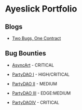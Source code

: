 # Ayeslick Portfolio

## Blogs
* [Two Bugs, One Contract](https://mirror.xyz/0x7c9228520C78fcF3143C55dde4F4103517214574/XYhrRg4_vYHliAIh6MB-dSplB6_5gACQqkiLwEhU4VA)

## Bug Bounties

* [AsyncArt](https://gist.github.com/ayeslick/02fcaaca9ed87555652464462438ba48) - CRITICAL

* [PartyDAO I](https://gist.github.com/ayeslick/efc6964f58a418c1bafcff2c56d213b0) - HIGH/CRITICAL

* [PartyDAO II](https://gist.github.com/ayeslick/f27cecd9d6d5488ced7c52035bcbf257) - MEDIUM

* [PartyDAO III](https://gist.github.com/ayeslick/c70ad2a78971631064c512878cb24613) - EDGE:MEDIUM 

* [PartyDAOIV](https://gist.github.com/ayeslick/c09839724cf7c679178357bde0ac6d78) - CRITICAL 

